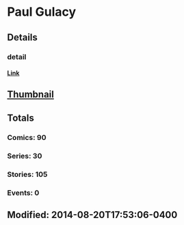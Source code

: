 # Paul  Gulacy 
## Details
### detail
#### [Link](http://marvel.com/comics/creators/222/paul_gulacy?utm_campaign=apiRef&utm_source=225578a89fc76f3d20fbffda5d17a88d)
## [Thumbnail](http://i.annihil.us/u/prod/marvel/i/mg/c/20/4bc5f4e523a7b.jpg)
## Totals
### Comics: 90
### Series: 30
### Stories: 105
### Events: 0
## Modified: 2014-08-20T17:53:06-0400